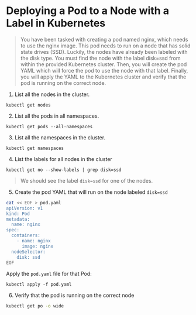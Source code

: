# Deploying a Pod to a Node with a Label in Kubernetes

> You have been tasked with creating a pod named nginx, which needs to use the nginx image. This pod needs to run on a node that has solid state drives (SSD). Luckily, the nodes have already been labeled with the disk type. You must find the node with the label disk=ssd from within the provided Kubernetes cluster. Then, you will create the pod YAML which will force the pod to use the node with that label. Finally, you will apply the YAML to the Kubernetes cluster and verify that the pod is running on the correct node.

1. List all the nodes in the cluster.
```
kubectl get nodes
```

2. List all the pods in all namespaces.
```
kubectl get pods --all-namespaces
```

3. List all the namespaces in the cluster.
```
kubectl get namespaces
```

4. List the labels for all nodes in the cluster
```
kubectl get no --show-labels | grep disk=ssd
```

> We should see the label `disk=ssd` for one of the nodes.

5. Create the pod YAML that will run on the node labeled `disk=ssd`
```sh
cat << EOF > pod.yaml
apiVersion: v1
kind: Pod
metadata:
  name: nginx
spec:
  containers:
    - name: nginx
      image: nginx
  nodeSelector:
    disk: ssd
EOF
```

Apply the `pod.yaml` file for that Pod:
```
kubectl apply -f pod.yaml
```

6. Verify that the pod is running on the correct node
```sh
kubectl get po -o wide
```